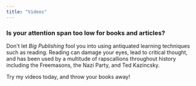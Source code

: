 ```yaml
---
title: "Videos"
---
```


### Is your attention span too low for books and articles?

Don't let *Big Publishing* fool you into using antiquated learning techniques such as reading. Reading can damage your eyes, lead to critical thought, and has been used by a multitude of rapscallions throughout history including the Freemasons, the Nazi Party, and Ted Kazincsky. 

Try my videos today, and throw your books away!